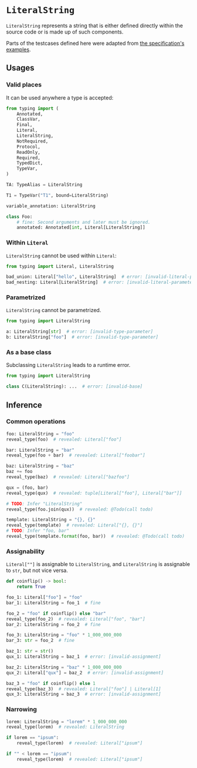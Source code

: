 # `LiteralString`

`LiteralString` represents a string that is either defined directly within the source code or is
made up of such components.

Parts of the testcases defined here were adapted from [the specification's examples][1].

## Usages

### Valid places

It can be used anywhere a type is accepted:

```py
from typing import (
    Annotated,
    ClassVar,
    Final,
    Literal,
    LiteralString,
    NotRequired,
    Protocol,
    ReadOnly,
    Required,
    TypedDict,
    TypeVar,
)

TA: TypeAlias = LiteralString

T1 = TypeVar("T1", bound=LiteralString)

variable_annotation: LiteralString

class Foo:
    # fine: Second arguments and later must be ignored.
    annotated: Annotated[int, Literal[LiteralString]]
```

### Within `Literal`

`LiteralString` cannot be used within `Literal`:

```py
from typing import Literal, LiteralString

bad_union: Literal["hello", LiteralString]  # error: [invalid-literal-parameter]
bad_nesting: Literal[LiteralString]  # error: [invalid-literal-parameter]
```

### Parametrized

`LiteralString` cannot be parametrized.

```py
from typing import LiteralString

a: LiteralString[str]  # error: [invalid-type-parameter]
b: LiteralString["foo"]  # error: [invalid-type-parameter]
```

### As a base class

Subclassing `LiteralString` leads to a runtime error.

```py
from typing import LiteralString

class C(LiteralString): ...  # error: [invalid-base]
```

## Inference

### Common operations

```py
foo: LiteralString = "foo"
reveal_type(foo)  # revealed: Literal["foo"]

bar: LiteralString = "bar"
reveal_type(foo + bar)  # revealed: Literal["foobar"]

baz: LiteralString = "baz"
baz += foo
reveal_type(baz)  # revealed: Literal["bazfoo"]

qux = (foo, bar)
reveal_type(qux)  # revealed: tuple[Literal["foo"], Literal["bar"]]

# TODO: Infer "LiteralString"
reveal_type(foo.join(qux))  # revealed: @Todo(call todo)

template: LiteralString = "{}, {}"
reveal_type(template)  # revealed: Literal["{}, {}"]
# TODO: Infer "foo, bar"
reveal_type(template.format(foo, bar))  # revealed: @Todo(call todo)
```

### Assignability

`Literal[""]` is assignable to `LiteralString`, and `LiteralString` is assignable to `str`, but not
vice versa.

```py
def coinflip() -> bool:
    return True

foo_1: Literal["foo"] = "foo"
bar_1: LiteralString = foo_1  # fine

foo_2 = "foo" if coinflip() else "bar"
reveal_type(foo_2)  # revealed: Literal["foo", "bar"]
bar_2: LiteralString = foo_2  # fine

foo_3: LiteralString = "foo" * 1_000_000_000
bar_3: str = foo_2  # fine

baz_1: str = str()
qux_1: LiteralString = baz_1  # error: [invalid-assignment]

baz_2: LiteralString = "baz" * 1_000_000_000
qux_2: Literal["qux"] = baz_2  # error: [invalid-assignment]

baz_3 = "foo" if coinflip() else 1
reveal_type(baz_3)  # revealed: Literal["foo"] | Literal[1]
qux_3: LiteralString = baz_3  # error: [invalid-assignment]
```

### Narrowing

```py
lorem: LiteralString = "lorem" * 1_000_000_000
reveal_type(lorem)  # revealed: LiteralString

if lorem == "ipsum":
    reveal_type(lorem)  # revealed: Literal["ipsum"]

if "" < lorem == "ipsum":
    reveal_type(lorem)  # revealed: Literal["ipsum"]
```

[1]: https://typing.readthedocs.io/en/latest/spec/literal.html#literalstring
